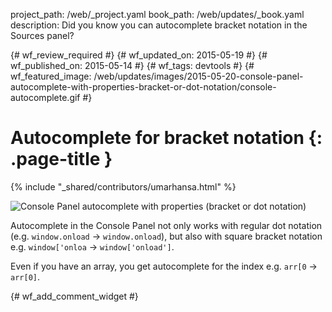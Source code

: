 project_path: /web/_project.yaml
book_path: /web/updates/_book.yaml
description: Did you know you can autocomplete bracket notation in the Sources panel?

{# wf_review_required #}
{# wf_updated_on: 2015-05-19 #}
{# wf_published_on: 2015-05-14 #}
{# wf_tags: devtools #}
{# wf_featured_image: /web/updates/images/2015-05-20-console-panel-autocomplete-with-properties-bracket-or-dot-notation/console-autocomplete.gif #}

# Autocomplete for bracket notation {: .page-title }

{% include "_shared/contributors/umarhansa.html" %}


<img src="/web/updates/images/2015-05-20-console-panel-autocomplete-with-properties-bracket-or-dot-notation/console-autocomplete.gif" alt="Console Panel autocomplete with properties (bracket or dot notation)">

Autocomplete in the Console Panel not only works with regular dot notation (e.g. <code>window.onload</code> → <code>window.onload</code>), but also with square bracket notation e.g. <code>window['onloa</code> → <code>window['onload']</code>.

Even if you have an array, you get autocomplete for the index e.g. <code>arr[0</code> → <code>arr[0]</code>.


{# wf_add_comment_widget #}
